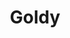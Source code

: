 ---
title: Goldy
date: 
draft: false

# descripcion
description : Aro pasante de plata con marquesitas. 

materials: Plata 925

color: Plateado

dimensions: 0,6 cm diam

code: 01-02-0286

type: "Aros"

categories: []

price: $2.490,00

# Images
# first image will be shown in the product page
images:
  # - image: "images/path_to_image"
  # La ubicacion de las imagenes es imagenes/Aros/Aros.Marquesita/01-02-0286-goldy
  - image: "./images/aros/marquesita/01-02-0286-bolita-chica_a.jpeg"
  - image: "./images/aros/marquesita/01-02-0286-bolita-chica_b.jpeg"
---